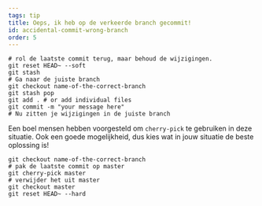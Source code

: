 ```yaml
---
tags: tip
title: Oeps, ik heb op de verkeerde branch gecommit!
id: accidental-commit-wrong-branch
order: 5
---
```


```git
# rol de laatste commit terug, maar behoud de wijzigingen.
git reset HEAD~ --soft
git stash
# Ga naar de juiste branch
git checkout name-of-the-correct-branch
git stash pop
git add . # or add individual files
git commit -m "your message here"
# Nu zitten je wijzigingen in de juiste branch
```

Een boel mensen hebben voorgesteld om `cherry-pick` te gebruiken in deze situatie. Ook een goede mogelijkheid, dus kies wat in jouw situatie de beste oplossing is!


```git
git checkout name-of-the-correct-branch
# pak de laatste commit op master
git cherry-pick master
# verwijder het uit master
git checkout master
git reset HEAD~ --hard
```
